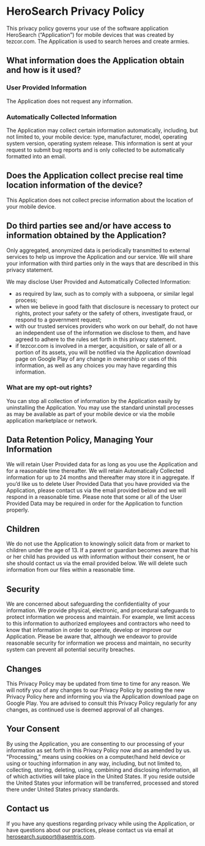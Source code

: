 # HeroSearch Privacy Policy

This privacy policy governs your use of the software application HeroSearch (“Application”) for mobile devices that was created by tezcor.com. The Application is used to search heroes and create armies. 
 
## What information does the Application obtain and how is it used?

### User Provided Information 
The Application does not request any information.

### Automatically Collected Information 
The Application may collect certain information automatically, including, but not limited to, your mobile device: type, manufacturer, model, operating system version, operating system release. This information is sent at your request to submit bug reports and is only collected to be automatically formatted into an email.
 
## Does the Application collect precise real time location information of the device?
This Application does not collect precise information about the location of your mobile device. 

## Do third parties see and/or have access to information obtained by the Application?
Only aggregated, anonymized data is periodically transmitted to external services to help us improve the Application and our service. We will share your information with third parties only in the ways that are described in this privacy statement.

We may disclose User Provided and Automatically Collected Information:
- as required by law, such as to comply with a subpoena, or similar legal process;
- when we believe in good faith that disclosure is necessary to protect our rights, protect your safety or the safety of others, investigate fraud, or respond to a government request;
- with our trusted services providers who work on our behalf, do not have an independent use of the information we disclose to them, and have agreed to adhere to the rules set forth in this privacy statement.
- if tezcor.com is involved in a merger, acquisition, or sale of all or a portion of its assets, you will be notified via the Application download page on Google Play of any change in ownership or uses of this information, as well as any choices you may have regarding this information.
 
### What are my opt-out rights?
You can stop all collection of information by the Application easily by uninstalling the Application. You may use the standard uninstall processes as may be available as part of your mobile device or via the mobile application marketplace or network.

 
## Data Retention Policy, Managing Your Information
We will retain User Provided data for as long as you use the Application and for a reasonable time thereafter. We will retain Automatically Collected information for up to 24 months and thereafter may store it in aggregate. If you’d like us to delete User Provided Data that you have provided via the Application, please contact us via the email provided below and we will respond in a reasonable time. Please note that some or all of the User Provided Data may be required in order for the Application to function properly.

 
## Children
We do not use the Application to knowingly solicit data from or market to children under the age of 13. If a parent or guardian becomes aware that his or her child has provided us with information without their consent, he or she should contact us via the email provided below. We will delete such information from our files within a reasonable time.
 
## Security
We are concerned about safeguarding the confidentiality of your information. We provide physical, electronic, and procedural safeguards to protect information we process and maintain. For example, we limit access to this information to authorized employees and contractors who need to know that information in order to operate, develop or improve our Application. Please be aware that, although we endeavor to provide reasonable security for information we process and maintain, no security system can prevent all potential security breaches.

 
## Changes
This Privacy Policy may be updated from time to time for any reason. We will notify you of any changes to our Privacy Policy by posting the new Privacy Policy here and informing you via the Application download page on Google Play. You are advised to consult this Privacy Policy regularly for any changes, as continued use is deemed approval of all changes.

 
## Your Consent
By using the Application, you are consenting to our processing of your information as set forth in this Privacy Policy now and as amended by us. "Processing,” means using cookies on a computer/hand held device or using or touching information in any way, including, but not limited to, collecting, storing, deleting, using, combining and disclosing information, all of which activities will take place in the United States. If you reside outside the United States your information will be transferred, processed and stored there under United States privacy standards. 

 
## Contact us
If you have any questions regarding privacy while using the Application, or have questions about our practices, please contact us via email at herosearch.support@asentris.com.
